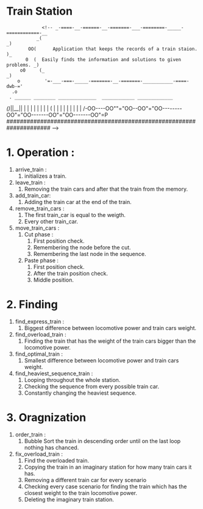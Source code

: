 # Train Station
                 <!-- _-====-__-======-__-=======-___-========-_____-============-__
               _(                                                             _)
            OO(      Application that keeps the records of a train staion.    )_
           0  (  Easily finds the information and solutions to given problems. _)
         o0     (_                                                           _)
        o         '=-___-===-_____-=======-__-=======-___________-====-dwb-='
      .o                                
     . ______ ________ ______________  ____________ _____________
   _()_||__|| |      | |            |  |          | |           |
  (         | |      | |            |  |          | |           |
 /-OO----OO""="OO--OO"="OO--------OO"="OO-------OO"="OO-------OO"=P
##################################################################### -->
# 1. Operation :
1. arrive_train :
    1. initializes a train.
2. leave_train : 
    1. Removing the train cars and after that the train from the memory.
3. add_train_car:
    1. Adding the train car at the end of the train.
4. remove_train_cars :
    1. The first train_car is equal to the weigth.
    2. Every other train_car.
5. move_train_cars :
    1. Cut phase :
        1. First position check.
        2. Remembering the node before the cut.
        3. Remembering the last node in the sequence.
    2. Paste phase :
        1. First position check.
        2. After the train position check.
        3. Middle position.
# 2. Finding
1. find_express_train :
    1. Biggest difference between locomotive power and train cars weight.
2. find_overload_train :
    1. Finding the train that has the weight of the train cars bigger than the locomotive power.
3. find_optimal_train :
    1. Smallest difference between locomotive power and train cars weight.
4. find_heaviest_sequence_train :
    1. Looping throughout the whole station.
    2. Checking the sequence from every possible train car.
    3. Constantly changing the heaviest sequence.

# 3. Oragnization
1. order_train :
    1. Bubble Sort the train in descending order until on the last loop nothing has chanced.
2. fix_overload_train :
    1. Find the overloaded train.
    2. Copying the train in an imaginary station for how many train cars it has.
    3. Removing a different train car for every scenario
    4. Checking every case scenario for finding the train which has the closest weight to the train locomotive power.
    5. Deleting the imaginary train station.

